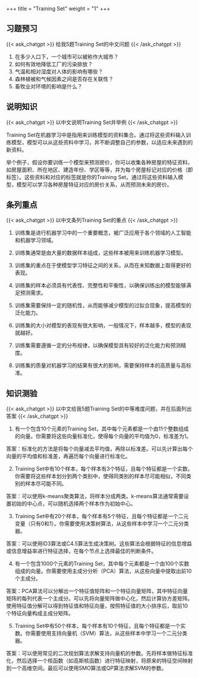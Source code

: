 +++
title = "Training Set"
weight = "1"
+++
## 习题预习
{{< ask_chatgpt >}}
给我5题Training Set的中文问题
{{< /ask_chatgpt >}}

1. 在多少人口下，一个城市可以被称作大城市？
2. 如何有效地降低工厂的污染排放？
3. 气温和相对湿度对人体的影响有哪些？
4. 森林植被和气候因素之间是否存在关联性？
5. 畜牧业对环境的影响是什么？   

## 说明知识
{{< ask_chatgpt >}}
以中文说明Training Set并举例
{{< /ask_chatgpt >}}

Training Set在机器学习中是指用来训练模型的资料集合。通过将这些资料输入训练模型，模型可以从这些资料中学习，并不断调整自己的参数，以适应未来遇到的新资料。

举个例子，假设你要训练一个模型来预测房价，你可以收集各种房屋的特征资料，如房屋面积、所在地区、建造年份、学区等等，并为每个房屋标记对应的价格（即标签）。这些资料和对应的标签就是你的Training Set。通过将这些资料输入模型，模型可以学习各种房屋特征对应的房价关系，从而预测未来的房价。   

## 条列重点
{{< ask_chatgpt >}}
以中文条列Training Set的重点
{{< /ask_chatgpt >}}

1. 训练集是进行机器学习中的一个重要概念，被广泛应用于各个领域的人工智能和机器学习领域。

2. 训练集通常是由大量的数据样本组成，这些样本被用来训练机器学习模型。

3. 训练集的重点在于使模型学习特征之间的关系，从而在未知数据上取得更好的表现。

4. 训练集的样本必须具有代表性、完整性和平衡性，以确保训练出的模型能够满足预测需求。

5. 训练集需要保持一定的随机性，从而能够减少模型的过拟合现象，提高模型的泛化能力。

6. 训练集的大小对模型的表现有很大影响，一般情况下，样本越多，模型的表现就越好。

7. 训练集需要遵循一定的分布规律，以确保模型具有较好的泛化能力和预测精度。

8. 训练集的质量对机器学习的结果有很大的影响，需要保持样本的高质量与高标准。   

## 知识测验
{{< ask_chatgpt >}}
以中文给我5题Training Set的中等难度问题，并在后面列出答案
{{< /ask_chatgpt >}}

1. 有一个包含10个元素的Training Set，其中每个元素都是一个由11个整数组成的向量。你需要将这些向量标准化，使得每个向量的平均值为0，标准差为1。

答案：标准化的方法是将每个向量减去平均值，再除以标准差。可以先计算出每个向量的平均值和标准差，再遍历每个向量进行标准化。

2. Training Set中有10个样本，每个样本有3个特征，且每个特征都是一个实数。你需要将这些样本划分到两个类别中，使得同类别的样本尽可能相似，不同类别的样本尽可能不同。

答案：可以使用k-means聚类算法，将样本分成两类。k-means算法通常需要设置初始的中心点，可以随机选择两个样本作为初始中心。

3. Training Set中有20个样本，每个样本有5个特征，且每个特征都是一个二元变量（只有0和1）。你需要使用决策树算法，从这些样本中学习一个二元分类器。

答案：可以使用ID3算法或C4.5算法生成决策树。这些算法会根据特征的信息增益或信息增益率进行特征选择，在每个节点上选择最佳的判断条件。

4. 有一个包含1000个元素的Training Set，其中每个元素都是一个由100个实数组成的向量。你需要使用主成分分析（PCA）算法，从这些向量中提取出前10个主成分。

答案：PCA算法可以分解出一个特征值矩阵和一个特征向量矩阵，其中特征向量矩阵的每列代表一个主成分。可以先将向量矩阵做中心化，然后计算协方差矩阵。使用特征值分解可以得到特征值和特征向量，按照特征值的大小排序后，取前10个特征向量构成主成分矩阵。

5. Training Set中有50个样本，每个样本有10个特征，且每个特征都是一个实数。你需要使用支持向量机（SVM）算法，从这些样本中学习一个二元分类器。

答案：可以使用常见的二次规划算法求解支持向量机的参数。先将样本做特征标准化，然后选择一个核函数（如高斯核函数）进行特征映射，将原来的特征空间映射到一个高维空间。最后可以使用SMO算法或QP算法求解SVM的参数。   

